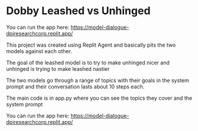# Dobby Leashed vs Unhinged

You can run the app here: https://model-dialogue-dpiresearchcorp.replit.app/

This project was created using Replit Agent and basically pits the two models against each other.

The goal of the leashed model is to try to make unhinged nicer and unhinged is trying to make leashed nastier

The two models go through a range of topics with their goals in the system prompt and their conversation lasts about 10 steps each.

The main code is in app.py where you can see the topics they cover and the system prompt

You can run the app here: https://model-dialogue-dpiresearchcorp.replit.app/
